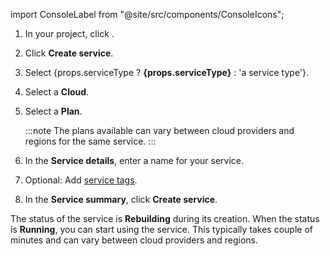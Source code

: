 import ConsoleLabel from "@site/src/components/ConsoleIcons";

1. In your project, click <ConsoleLabel name="services"/>.

1. Click **Create service**.

1. Select {props.serviceType ? <strong>{props.serviceType}</strong> : 'a service type'}.

1. Select a **Cloud**.

1. Select a **Plan**.

   :::note
   The plans available can vary between cloud providers and regions
   for the same service.
   :::

1. In the **Service details**, enter a name for your service.

1. Optional: Add [service tags](/docs/platform/howto/tag-resources).

1. In the **Service summary**, click **Create service**.

The status of the service is **Rebuilding** during its creation.
When the status is **Running**, you can start using the service.
This typically takes couple of minutes and can vary between cloud providers and regions.
